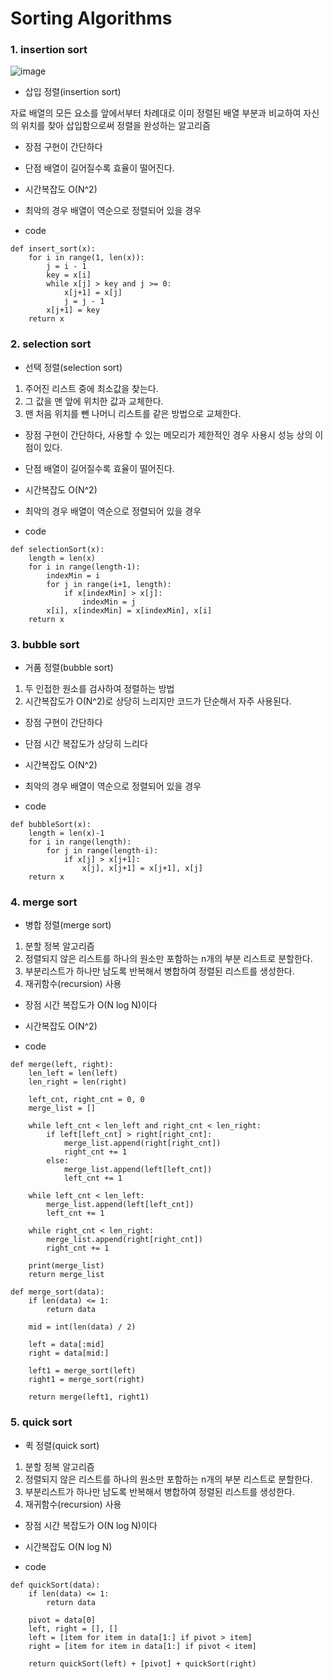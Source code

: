 Sorting Algorithms
==================

### 1. insertion sort

![image](https://user-images.githubusercontent.com/94096054/144355878-cbdba51b-ee39-4bc4-b81b-5e9fceac063b.png)

- 삽입 정렬(insertion sort)

자료 배열의 모든 요소를 앞에서부터 차례대로 이미 정렬된 배열 부분과 비교하여 자신의 위치를 찾아 삽입함으로써 정렬을 완성하는 알고리즘

+ 장점
구현이 간단하다

+ 단점
배열이 길어질수록 효율이 떨어진다.

+ 시간복잡도
O(N^2)

- 최악의 경우
배열이 역순으로 정렬되어 있을 경우

+ code
```
def insert_sort(x):
	for i in range(1, len(x)):
		j = i - 1
		key = x[i]
		while x[j] > key and j >= 0:
			x[j+1] = x[j]
			j = j - 1
		x[j+1] = key
	return x
```

### 2. selection sort

- 선택 정렬(selection sort)

1. 주어진 리스트 중에 최소값을 찾는다.
2. 그 값을 맨 앞에 위치한 값과 교체한다.
3. 맨 처음 위치를 뺀 나머니 리스트를 같은 방법으로 교체한다.

+ 장점
구현이 간단하다, 사용할 수 있는 메모리가 제한적인 경우 사용시 성능 상의 이점이 있다.

+ 단점
배열이 길어질수록 효율이 떨어진다.

+ 시간복잡도
O(N^2)

- 최악의 경우
배열이 역순으로 정렬되어 있을 경우

+ code
```
def selectionSort(x):
	length = len(x)
	for i in range(length-1):
	    indexMin = i
		for j in range(i+1, length):
			if x[indexMin] > x[j]:
				indexMin = j
		x[i], x[indexMin] = x[indexMin], x[i]
	return x
```



### 3. bubble sort

- 거품 정렬(bubble sort)

1. 두 인접한 원소를 검사하여 정렬하는 방법
2. 시간복잡도가 O(N^2)로 상당히 느리지만 코드가 단순해서 자주 사용된다.

+ 장점
구현이 간단하다 

+ 단점
시간 복잡도가 상당히 느리다

+ 시간복잡도
O(N^2)

- 최악의 경우
배열이 역순으로 정렬되어 있을 경우

+ code
```
def bubbleSort(x):
	length = len(x)-1
	for i in range(length):
		for j in range(length-i):
			if x[j] > x[j+1]:
				x[j], x[j+1] = x[j+1], x[j]
	return x
```




### 4. merge sort

- 병합 정렬(merge sort)

1. 분할 정복 알고리즘
2. 정렬되지 않은 리스트를 하나의 원소만 포함하는 n개의 부분 리스트로 분할한다.
3. 부분리스트가 하나만 남도록 반복해서 병합하여 정렬된 리스트를 생성한다.
4. 재귀함수(recursion) 사용

+ 장점
시간 복잡도가 O(N log N)이다


+ 시간복잡도
O(N^2)

+ code
```
def merge(left, right):
    len_left = len(left)
    len_right = len(right)

    left_cnt, right_cnt = 0, 0
    merge_list = []

    while left_cnt < len_left and right_cnt < len_right:
        if left[left_cnt] > right[right_cnt]:
            merge_list.append(right[right_cnt])
            right_cnt += 1
        else:
            merge_list.append(left[left_cnt])
            left_cnt += 1

    while left_cnt < len_left:
        merge_list.append(left[left_cnt])
        left_cnt += 1

    while right_cnt < len_right:
        merge_list.append(right[right_cnt])
        right_cnt += 1

    print(merge_list)
    return merge_list

def merge_sort(data):
    if len(data) <= 1:
        return data

    mid = int(len(data) / 2)

    left = data[:mid]
    right = data[mid:]

    left1 = merge_sort(left)
    right1 = merge_sort(right)

    return merge(left1, right1)
```





### 5. quick sort

- 퀵 정렬(quick sort)

1. 분할 정복 알고리즘
2. 정렬되지 않은 리스트를 하나의 원소만 포함하는 n개의 부분 리스트로 분할한다.
3. 부분리스트가 하나만 남도록 반복해서 병합하여 정렬된 리스트를 생성한다.
4. 재귀함수(recursion) 사용

+ 장점
시간 복잡도가 O(N log N)이다


+ 시간복잡도
O(N log N)



+ code
```
def quickSort(data):
    if len(data) <= 1:
        return data

    pivot = data[0]
    left, right = [], []
    left = [item for item in data[1:] if pivot > item]
    right = [item for item in data[1:] if pivot < item]

    return quickSort(left) + [pivot] + quickSort(right)
```
